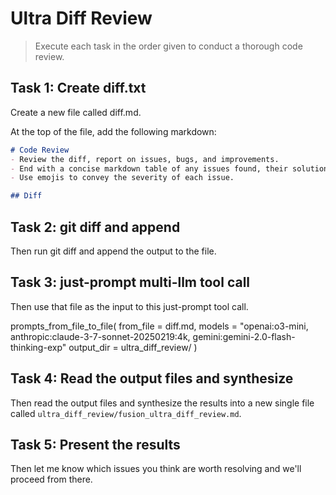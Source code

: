 # Ultra Diff Review
> Execute each task in the order given to conduct a thorough code review.

## Task 1: Create diff.txt

Create a new file called diff.md.

At the top of the file, add the following markdown:

```md
# Code Review
- Review the diff, report on issues, bugs, and improvements. 
- End with a concise markdown table of any issues found, their solutions, and a risk assessment for each issue if applicable.
- Use emojis to convey the severity of each issue.

## Diff

```

## Task 2: git diff and append

Then run git diff and append the output to the file.

## Task 3: just-prompt multi-llm tool call

Then use that file as the input to this just-prompt tool call.

prompts_from_file_to_file(
    from_file = diff.md,
    models = "openai:o3-mini, anthropic:claude-3-7-sonnet-20250219:4k, gemini:gemini-2.0-flash-thinking-exp"
    output_dir = ultra_diff_review/
)

## Task 4: Read the output files and synthesize

Then read the output files and synthesize the results into a new single file called `ultra_diff_review/fusion_ultra_diff_review.md`.

## Task 5: Present the results

Then let me know which issues you think are worth resolving and we'll proceed from there.